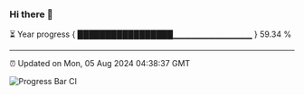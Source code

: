 ### Hi there 👋

⏳ Year progress { █████████████████▁▁▁▁▁▁▁▁▁▁▁▁▁ } 59.34 %

---

⏰ Updated on Mon, 05 Aug 2024 04:38:37 GMT

![Progress Bar CI](https://github.com/IshwaranRudhara/GIT-ACTION/workflows/Progress%20Bar%20CI/badge.svg)
